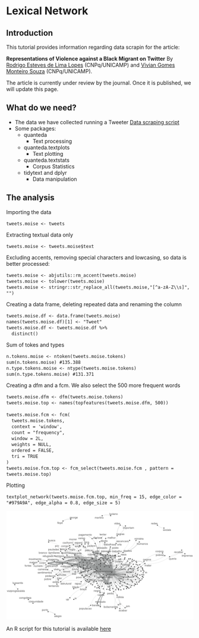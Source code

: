 # Lexical Network

## Introduction

This tutorial provides information regarding data scrapin for the article:

**Representations of Violence against a Black Migrant on Twitter** By [Rodrigo Esteves de Lima Lopes](mailto:rll307@unicamp.br) (CNPq/UNICAMP) and [Vivian Gomes Monteiro Souza](mailto:viviangomesms@gmail.com) (CNPq/UNICAMP).

The article is currently under review by the journal. Once it is published, we will update this page.

## What do we need?

-   The data we have collected running a Tweeter [Data scraping script](01_DataScraping.md)
-   Some packages:
    -   quanteda
        -   Text processing
    -   quanteda.textplots
        -   Text plotting
    -   quanteda.textstats
        -   Corpus Statistics
    -   tidytext and dplyr
        -   Data manipulation

## The analysis

Importing the data

```         
tweets.moise <- tweets
```

Extracting textual data only

```         
tweets.moise <- tweets.moise$text
```

Excluding accents, removing special characters and lowcasing, so data is better processed:

```         
tweets.moise <- abjutils::rm_accent(tweets.moise)
tweets.moise <- tolower(tweets.moise)
tweets.moise <- stringr::str_replace_all(tweets.moise,"[^a-zA-Z\\s]", "")
```

Creating a data frame, deleting repeated data and renaming the column

```         
tweets.moise.df <- data.frame(tweets.moise)
names(tweets.moise.df)[1] <- "Tweet"
tweets.moise.df <- tweets.moise.df %>%
  distinct()
```

 Sum of tokes and types

```         
n.tokens.moise <- ntoken(tweets.moise.tokens)
sum(n.tokens.moise) #135.388
n.type.tokens.moise <- ntype(tweets.moise.tokens)
sum(n.type.tokens.moise) #131.371
```

Creating a dfm and a fcm. We also select the 500 more frequent words

```         
tweets.moise.dfm <- dfm(tweets.moise.tokens)
tweets.moise.top <- names(topfeatures(tweets.moise.dfm, 500))

tweets.moise.fcm <- fcm(
  tweets.moise.tokens,
  context = 'window',
  count = "frequency",
  window = 2L,
  weights = NULL,
  ordered = FALSE,
  tri = TRUE
)
tweets.moise.fcm.top <- fcm_select(tweets.moise.fcm , pattern = tweets.moise.top)
```

Plotting

```         
textplot_network(tweets.moise.fcm.top, min_freq = 15, edge_color = "#979A9A", edge_alpha = 0.8, edge_size = 5)
```

![Lexical Network](images/rede.png)

An R script for this tutorial is available [here](03_network.R)





